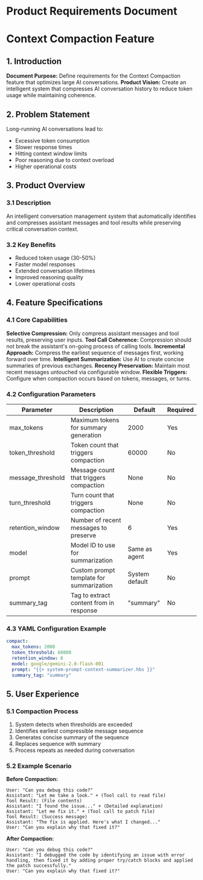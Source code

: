 # Product Requirements Document
# Context Compaction Feature

## 1. Introduction

**Document Purpose:** Define requirements for the Context Compaction feature that optimizes large AI conversations.
**Product Vision:** Create an intelligent system that compresses AI conversation history to reduce token usage while maintaining coherence.

## 2. Problem Statement

Long-running AI conversations lead to:
- Excessive token consumption
- Slower response times
- Hitting context window limits
- Poor reasoning due to context overload
- Higher operational costs

## 3. Product Overview

### 3.1 Description
An intelligent conversation management system that automatically identifies and compresses assistant messages and tool results while preserving critical conversation context.

### 3.2 Key Benefits
- Reduced token usage (30-50%)
- Faster model responses
- Extended conversation lifetimes
- Improved reasoning quality
- Lower operational costs

## 4. Feature Specifications

### 4.1 Core Capabilities

**Selective Compression:** Only compress assistant messages and tool results, preserving user inputs.
**Tool Call Coherence:** Compression should not break the assistant's on-going process of calling tools. 
**Incremental Approach:** Compress the earliest sequence of messages first, working forward over time.
**Intelligent Summarization:** Use AI to create concise summaries of previous exchanges.
**Recency Preservation:** Maintain most recent messages untouched via configurable window.
**Flexible Triggers:** Configure when compaction occurs based on tokens, messages, or turns.

### 4.2 Configuration Parameters

| Parameter | Description | Default | Required |
|-----------|-------------|---------|----------|
| max_tokens | Maximum tokens for summary generation | 2000 | Yes |
| token_threshold | Token count that triggers compaction | 60000 | No |
| message_threshold | Message count that triggers compaction | None | No |
| turn_threshold | Turn count that triggers compaction | None | No |
| retention_window | Number of recent messages to preserve | 6 | Yes |
| model | Model ID to use for summarization | Same as agent | Yes |
| prompt | Custom prompt template for summarization | System default | No |
| summary_tag | Tag to extract content from in response | "summary" | No |

### 4.3 YAML Configuration Example
```yaml
compact:
  max_tokens: 2000
  token_threshold: 60000
  retention_window: 6
  model: google/gemini-2.0-flash-001
  prompt: "{{> system-prompt-context-summarizer.hbs }}"
  summary_tag: "summary"
```

## 5. User Experience

### 5.1 Compaction Process
1. System detects when thresholds are exceeded
2. Identifies earliest compressible message sequence
3. Generates concise summary of the sequence
4. Replaces sequence with summary
5. Process repeats as needed during conversation

### 5.2 Example Scenario

**Before Compaction:**
```
User: "Can you debug this code?"
Assistant: "Let me take a look." + (Tool call to read file)
Tool Result: (File contents)
Assistant: "I found the issue..." + (Detailed explanation)
Assistant: "Let me fix it." + (Tool call to patch file)
Tool Result: (Success message)
Assistant: "The fix is applied. Here's what I changed..."
User: "Can you explain why that fixed it?"
```

**After Compaction:**
```
User: "Can you debug this code?"
Assistant: "I debugged the code by identifying an issue with error handling, then fixed it by adding proper try/catch blocks and applied the patch successfully."
User: "Can you explain why that fixed it?"
```

